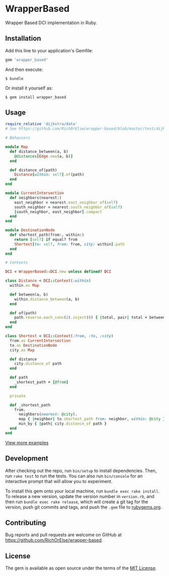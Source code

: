 # WrapperBased

Wrapper Based DCI implementation in Ruby.

## Installation

Add this line to your application's Gemfile:

```ruby
gem 'wrapper_based'
```

And then execute:

    $ bundle

Or install it yourself as:

    $ gem install wrapper_based

## Usage

```ruby
require_relative 'dijkstra/data'
# See https://github.com/RichOrElse/wrapper-based/blob/master/test/dijkstra_test.rb

# Behaviors

module Map
  def distance_between(a, b)
    @distances[Edge.new(a, b)]
  end

  def distance_of(path)
    Distance[within: self].of(path)
  end
end

module CurrentIntersection
  def neighbors(nearest:)
    east_neighbor = nearest.east_neighbor_of(self)
    south_neighbor = nearest.south_neighbor_of(self)
    [south_neighbor, east_neighbor].compact
  end
end

module DestinationNode
  def shortest_path(from:, within:)
    return [self] if equal? from
    Shortest[to: self, from: from, city: within].path
  end
end

# Contexts

DCI = WrapperBased::DCI.new unless defined? DCI

class Distance < DCI::Context(:within)
  within.as Map

  def between(a, b)
    within.distance_between(a, b)
  end

  def of(path)
    path.reverse.each_cons(2).inject(0) { |total, pair| total + between(*pair) }
  end
end

class Shortest < DCI::Context(:from, :to, :city)
  from.as CurrentIntersection
  to.as DestinationNode
  city.as Map

  def distance
    city.distance_of path
  end

  def path
    _shortest_path + [@from]
  end

  private

  def _shortest_path
    from.
      neighbors(nearest: @city).
      map { |neighbor| to.shortest_path from: neighbor, within: @city }.
      min_by { |path| city.distance_of path }
  end
end
```
[View more examples](https://github.com/RichOrElse/wrapper-based/tree/master/examples)

## Development

After checking out the repo, run `bin/setup` to install dependencies. Then, run `rake test` to run the tests. You can also run `bin/console` for an interactive prompt that will allow you to experiment.

To install this gem onto your local machine, run `bundle exec rake install`. To release a new version, update the version number in `version.rb`, and then run `bundle exec rake release`, which will create a git tag for the version, push git commits and tags, and push the `.gem` file to [rubygems.org](https://rubygems.org).

## Contributing

Bug reports and pull requests are welcome on GitHub at https://github.com/RichOrElse/wrapper-based.

## License

The gem is available as open source under the terms of the [MIT License](http://opensource.org/licenses/MIT).
